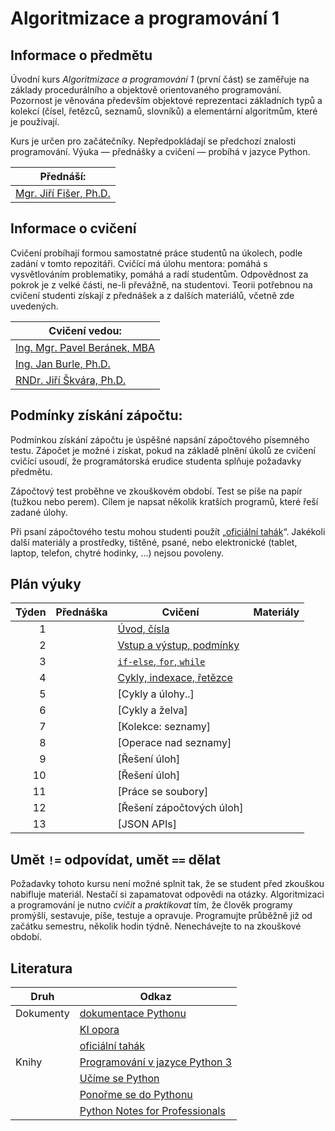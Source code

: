 # Algoritmizace a programování 1

## Informace o předmětu

Úvodní kurs _Algoritmizace a programování 1_ (první část) se zaměřuje na základy procedurálního a objektově orientovaného programování. Pozornost je věnována především objektové reprezentaci základních typů a kolekcí (čísel, řetězců, seznamů, slovníků) a elementární algoritmům, které je používají.

Kurs je určen pro začátečníky. Nepředpokládají se předchozí znalosti programování. Výuka — přednášky a cvičení — probíhá v jazyce Python.

| Přednáší:                   |
| --------------------------- |
| [Mgr. Jiří Fišer, Ph.D.][1] |

[1]: https://ki.ujep.cz/cs/personalni-slozeni/jiri-fiser/

## Informace o cvičení

Cvičení probíhají formou samostatné práce studentů na úkolech, podle zadání v tomto repozitáři. Cvičící má úlohu mentora: pomáhá s vysvětlováním problematiky, pomáhá a radí studentům. Odpovědnost za pokrok je z velké části, ne-li převážně, na studentovi. Teorii potřebnou na cvičení studenti získají z přednášek a z dalších materiálů, včetně zde uvedených.

| Cvičení vedou:                    |
| --------------------------------- |
| [Ing. Mgr. Pavel Beránek, MBA][2] |
| [Ing. Jan Burle, Ph.D.][3]        |
| [RNDr. Jiří Škvára, Ph.D.][4]     |

[2]: https://ki.ujep.cz/cs/personalni-slozeni/pavel-beranek/
[3]: https://ki.ujep.cz/cs/personalni-slozeni/jan-burle/
[4]: https://ki.ujep.cz/cs/personalni-slozeni/jiri-skvara/

## Podmínky získání zápočtu:

Podmínkou získání zápočtu je úspěšné napsání zápočtového písemného testu. Zápočet je možné i získat, pokud na základě plnění úkolů ze cvičení cvičící usoudí, že programátorská erudice studenta splňuje požadavky předmětu.

Zápočtový test proběhne ve zkouškovém období. Test se píše na papír (tužkou nebo perem). Cílem je napsat několik kratších programů, které řeší zadané úlohy.

Při psaní zápočtového testu mohou studenti použít „[oficiální tahák](#literatura)“. Jakékoli další materiály a prostředky, tištěné, psané, nebo elektronické (tablet, laptop, telefon, chytré hodinky, ...) nejsou povoleny.

## Plán výuky

| Týden | Přednáška | Cvičení                                         | Materiály |
| ----: | --------- | ----------------------------------------------- | --------- |
|     1 |           | [Úvod, čísla](./týden/01.md)                    |           |
|     2 |           | [Vstup a výstup, podmínky](./týden/02.md)       |           |
|     3 |           | [`if-else`, `for`, `while`](./týden/03.md)      |           |
|     4 |           | [Cykly, indexace, řetězce](./týden/04.md)       |           |
|     5 |           | [Cykly a úlohy..]<!--(./týden/05.md)-->         |           |
|     6 |           | [Cykly a želva]<!--(./týden/06.md)-->           |           |
|     7 |           | [Kolekce: seznamy]<!--(./týden/07.md)-->        |           |
|     8 |           | [Operace nad seznamy]<!--(./týden/08.md)-->     |           |
|     9 |           | [Řešení úloh]<!--(./týden/09.md)-->             |           |
|    10 |           | [Řešení úloh]<!--(./týden/10.md)-->             |           |
|    11 |           | [Práce se soubory]<!--(./týden/11.md)-->        |           |
|    12 |           | [Řešení zápočtových úloh]<!--(./týden/12.md)--> |           |
|    13 |           | [JSON APIs]<!--(./týden/13.md)-->               |           |

## Umět `!=` odpovídat, umět `==` dělat

Požadavky tohoto kursu není možné splnit tak, že se student před zkouškou nabifluje materiál. Nestačí si zapamatovat odpovědi na otázky. Algoritmizaci a programování je nutno _cvičit_ a _praktikovat_ tím, že člověk programy promýšlí, sestavuje, píše, testuje a opravuje. Programujte průběžně již od začátku semestru, několik hodin týdně. Nenechávejte to na zkouškové období.

## Literatura

| Druh | Odkaz |
| --- | --- |
| Dokumenty | [dokumentace Pythonu](https://docs.python.org/3.12/) |
|  | [KI opora](https://ki.ujep.cz/opory/Informatika/Bc_Informatika_pro_vzdelavani/Algoritmizace_a_programovani_I.html) |
|  | [oficiální tahák](./zdroje/qp.pdf) |
| Knihy | [Programování v jazyce Python 3](https://howto.py.cz/) |
|  | [Učíme se Python](https://python.cz/zacatecnici/) |
|  | [Ponořme se do Pythonu](https://www.nic.cz/files/edice/python_3.pdf) |
|  | [Python Notes for Professionals](https://books.goalkicker.com/PythonBook/PythonNotesForProfessionals.pdf) |
